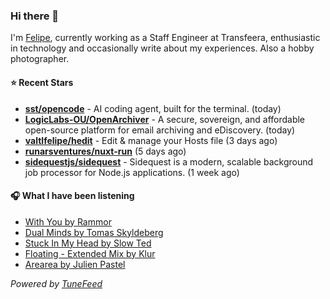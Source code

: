 ### Hi there 👋

I'm [Felipe](https://felipevm.com), currently working as a Staff Engineer at Transfeera, enthusiastic in technology and occasionally write about my experiences. Also a hobby photographer.

#### ⭐ Recent Stars
- **[sst/opencode](https://github.com/sst/opencode)** - AI coding agent, built for the terminal. (today)
- **[LogicLabs-OU/OpenArchiver](https://github.com/LogicLabs-OU/OpenArchiver)** - A secure, sovereign, and affordable open-source platform for email archiving and eDiscovery. (today)
- **[valtlfelipe/hedit](https://github.com/valtlfelipe/hedit)** - Edit &amp; manage your Hosts file (3 days ago)
- **[runarsventures/nuxt-run](https://github.com/runarsventures/nuxt-run)** (5 days ago)
- **[sidequestjs/sidequest](https://github.com/sidequestjs/sidequest)** - Sidequest is a modern, scalable background job processor for Node.js applications. (1 week ago)

#### 🎧 What I have been listening
- [With You by Rammor](https://open.spotify.com/track/47OZXXshFXBIy3nog2yVAN)
- [Dual Minds by Tomas Skyldeberg](https://open.spotify.com/track/6G2wgbmmZBNyR6ZzX4nV8S)
- [Stuck In My Head by Slow Ted](https://open.spotify.com/track/4S7fLFfE7wrCcrqS47BoRS)
- [Floating - Extended Mix by Klur](https://open.spotify.com/track/7KyxK5GxsKjuqycJCEKrMR)
- [Arearea by Julien Pastel](https://open.spotify.com/track/124T3oWdcMPkPzrN8VIWky)

_Powered by [TuneFeed](https://tunefeed.app?ref=github.com)_
